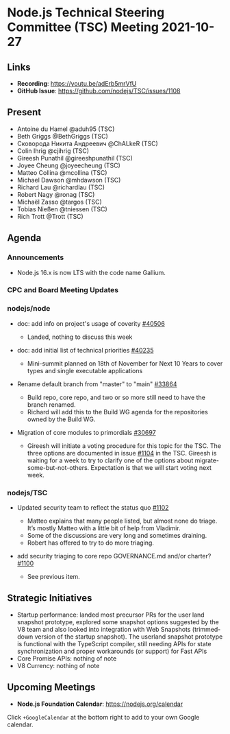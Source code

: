# Node.js Technical Steering Committee (TSC) Meeting 2021-10-27

## Links

* **Recording**:  <https://youtu.be/adErb5mrVfU>
* **GitHub Issue**: <https://github.com/nodejs/TSC/issues/1108>

## Present

* Antoine du Hamel @aduh95 (TSC)
* Beth Griggs @BethGriggs (TSC)
* Сковорода Никита Андреевич @ChALkeR (TSC)
* Colin Ihrig @cjihrig (TSC)
* Gireesh Punathil @gireeshpunathil (TSC)
* Joyee Cheung @joyeecheung (TSC)
* Matteo Collina @mcollina (TSC)
* Michael Dawson @mhdawson (TSC)
* Richard Lau @richardlau (TSC)
* Robert Nagy @ronag (TSC)
* Michaël Zasso @targos (TSC)
* Tobias Nießen @tniessen (TSC)
* Rich Trott @Trott (TSC)

## Agenda

### Announcements

* Node.js 16.x is now LTS with the code name Gallium.

### CPC and Board Meeting Updates

### nodejs/node

* doc: add info on project's usage of coverity [#40506](https://github.com/nodejs/node/pull/40506)
  * Landed, nothing to discuss this week

* doc: add initial list of technical priorities [#40235](https://github.com/nodejs/node/pull/40235)
  * Mini-summit planned on 18th of November for Next 10 Years to cover types and single executable applications

* Rename default branch from "master" to "main" [#33864](https://github.com/nodejs/node/issues/33864)
  * Build repo, core repo, and two or so more still need to have the branch renamed.
  * Richard will add this to the Build WG agenda for the repositories owned by the Build WG.

* Migration of core modules to primordials [#30697](https://github.com/nodejs/node/issues/30697)
  * Gireesh will initiate a voting procedure for this topic for the TSC. The three options are documented
  in issue [#1104](https://github.com/nodejs/TSC/issues/1104) in the TSC. Gireesh is waiting for a week to try to clarify one of the options about
  migrate-some-but-not-others. Expectation is that we will start voting next week.

### nodejs/TSC

* Updated security team to reflect the status quo [#1102](https://github.com/nodejs/TSC/pull/1102)
  * Matteo explains that many people listed, but almost none do triage. It’s mostly Matteo with a little bit of help from Vladimir.
  * Some of the discussions are very long and sometimes draining.
  * Robert has offered to try to do more triaging.

* add security triaging to core repo GOVERNANCE.md and/or charter? [#1100](https://github.com/nodejs/TSC/issues/1100)
  * See previous item.

## Strategic Initiatives

* Startup performance: landed most precursor PRs for the user land snapshot prototype, explored some snapshot options
  suggested by the V8 team and also looked into integration with Web Snapshots
  (trimmed-down version of the startup snapshot). The userland snapshot prototype is functional with the
  TypeScript compiler, still needing APIs for state synchronization and proper workarounds (or support) for Fast APIs
* Core Promise APIs: nothing of note
* V8 Currency: nothing of note

## Upcoming Meetings

* **Node.js Foundation Calendar**: <https://nodejs.org/calendar>

Click `+GoogleCalendar` at the bottom right to add to your own Google calendar.
